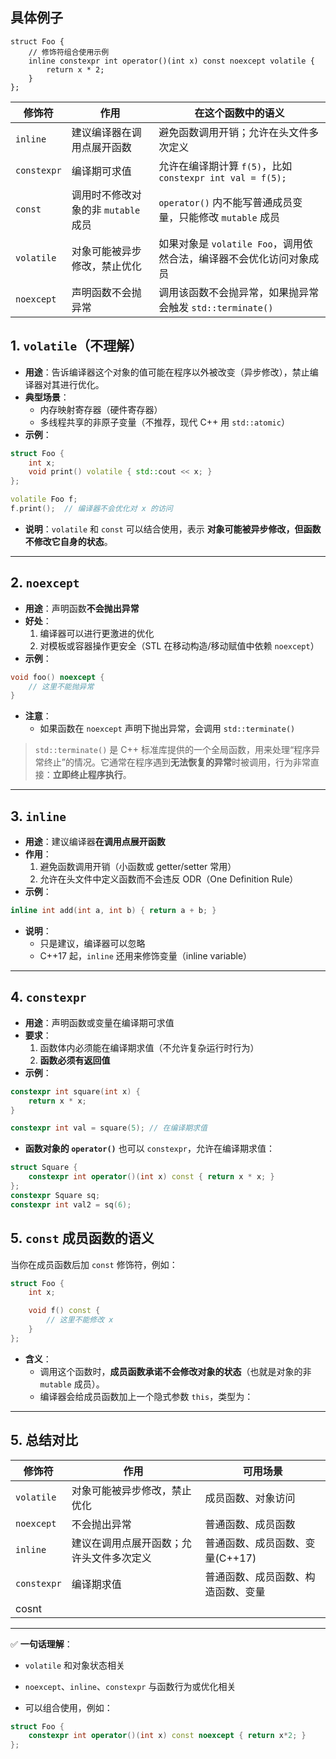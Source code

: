 ## 具体例子
```
struct Foo {
    // 修饰符组合使用示例
    inline constexpr int operator()(int x) const noexcept volatile {
        return x * 2;
    }
};
```

| 修饰符         | 作用                      | 在这个函数中的语义                                      |
| ----------- | ----------------------- | ---------------------------------------------- |
| `inline`    | 建议编译器在调用点展开函数           | 避免函数调用开销；允许在头文件多次定义                            |
| `constexpr` | 编译期可求值                  | 允许在编译期计算 `f(5)`，比如 `constexpr int val = f(5);` |
| `const`     | 调用时不修改对象的非 `mutable` 成员 | `operator()` 内不能写普通成员变量，只能修改 `mutable` 成员      |
| `volatile`  | 对象可能被异步修改，禁止优化          | 如果对象是 `volatile Foo`，调用依然合法，编译器不会优化访问对象成员      |
| `noexcept`  | 声明函数不会抛异常               | 调用该函数不会抛异常，如果抛异常会触发 `std::terminate()`         |
## 1\. `volatile`（不理解）
-   **用途**：告诉编译器这个对象的值可能在程序以外被改变（异步修改），禁止编译器对其进行优化。
-   **典型场景**：
    -   内存映射寄存器（硬件寄存器）
    -   多线程共享的非原子变量（不推荐，现代 C++ 用 `std::atomic`）
-   **示例**：
```c++
struct Foo {
    int x;
    void print() volatile { std::cout << x; }
};

volatile Foo f;
f.print();  // 编译器不会优化对 x 的访问
```

-   **说明**：`volatile` 和 `const` 可以结合使用，表示 **对象可能被异步修改，但函数不修改它自身的状态**。
    

---

## 2\. `noexcept`

-   **用途**：声明函数**不会抛出异常**
-   **好处**：
    1.  编译器可以进行更激进的优化
    2.  对模板或容器操作更安全（STL 在移动构造/移动赋值中依赖 `noexcept`）
-   **示例**：
```c++
void foo() noexcept {
    // 这里不能抛异常
}
```
-   **注意**：
    -   如果函数在 `noexcept` 声明下抛出异常，会调用 `std::terminate()`

>`std::terminate()` 是 C++ 标准库提供的一个全局函数，用来处理“程序异常终止”的情况。它通常在程序遇到**无法恢复的异常**时被调用，行为非常直接：**立即终止程序执行**。

---

## 3\. `inline`
-   **用途**：建议编译器**在调用点展开函数**
-   **作用**：
    1.  避免函数调用开销（小函数或 getter/setter 常用）
    2.  允许在头文件中定义函数而不会违反 ODR（One Definition Rule）
-   **示例**：
```c++
inline int add(int a, int b) { return a + b; }
```
-   **说明**：
    -   只是建议，编译器可以忽略
    -   C++17 起，`inline` 还用来修饰变量（inline variable）
---
## 4\. `constexpr`
-   **用途**：声明函数或变量在编译期可求值
-   **要求**：
    1.  函数体内必须能在编译期求值（不允许复杂运行时行为）
    2.  **函数必须有返回值**
-   **示例**：
```c++
constexpr int square(int x) {
    return x * x;
}

constexpr int val = square(5); // 在编译期求值
```

-   **函数对象的 `operator()`** 也可以 `constexpr`，允许在编译期求值：

```c++
struct Square {
    constexpr int operator()(int x) const { return x * x; }
};
constexpr Square sq;
constexpr int val2 = sq(6);
```
## 5. `const` 成员函数的语义
当你在成员函数后加 `const` 修饰符，例如：
```c++
struct Foo {
    int x;

    void f() const {
        // 这里不能修改 x
    }
};
```
- **含义**：  
    - 调用这个函数时，**成员函数承诺不会修改对象的状态**（也就是对象的非 `mutable` 成员）。
	- 编译器会给成员函数加上一个隐式参数 `this`，类型为：




---

## 5\. 总结对比

| 修饰符         | 作用                   | 可用场景                |
| ----------- | -------------------- | ------------------- |
| `volatile`  | 对象可能被异步修改，禁止优化       | 成员函数、对象访问           |
| `noexcept`  | 不会抛出异常               | 普通函数、成员函数           |
| `inline`    | 建议在调用点展开函数；允许头文件多次定义 | 普通函数、成员函数、变量(C++17) |
| `constexpr` | 编译期求值                | 普通函数、成员函数、构造函数、变量   |
| cosnt       |                      |                     |

---

✅ **一句话理解**：

-   `volatile` 和对象状态相关
    
-   `noexcept`、`inline`、`constexpr` 与函数行为或优化相关
    
-   可以组合使用，例如：
    

```c++
struct Foo {
    constexpr int operator()(int x) const noexcept { return x*2; }
};